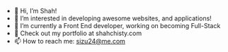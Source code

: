 - 👋 Hi, I’m Shah!
- 👀 I’m interested in developing awesome websites, and applications!
- 🌱 I’m currently a Front End developer, working on becoming Full-Stack
- 💞️ Check out my portfolio at shahchisty.com
- 📫 How to reach me: sizu24@me.com

<!---
Sizu24/Sizu24 is a ✨ special ✨ repository because its `README.md` (this file) appears on your GitHub profile.
You can click the Preview link to take a look at your changes.
--->
